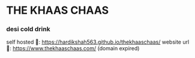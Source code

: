 # THE KHAAS CHAAS
### desi cold drink

self hosted 🔗: https://hardikshah563.github.io/thekhaaschaas/
website url 🔗: https://www.thekhaaschaas.com/ (domain expired)
